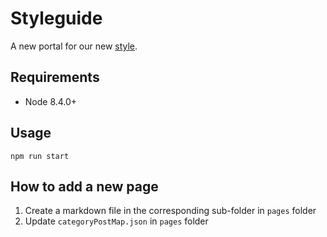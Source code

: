 # Styleguide

A new portal for our new [style](https://github.com/zalora/style).

## Requirements

- Node 8.4.0+

## Usage

    npm run start

## How to add a new page

1. Create a markdown file in the corresponding sub-folder in `pages` folder  
2. Update `categoryPostMap.json` in `pages` folder

